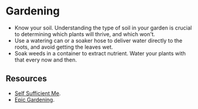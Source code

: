 # Gardening

- Know your soil. Understanding the type of soil in your garden is crucial to determining which plants will thrive, and which won't.
- Use a watering can or a soaker hose to deliver water directly to the roots, and avoid getting the leaves wet.
- Soak weeds in a container to extract nutrient. Water your plants with that every now and then.

## Resources

- [Self Sufficient Me](https://www.youtube.com/@Selfsufficientme).
- [Epic Gardening](https://www.youtube.com/@epicgardening).
